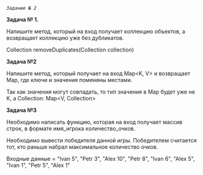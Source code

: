 _`Задание № 2`_

**Задача № 1.**

Напишите метод, который на вход получает коллекцию объектов, а возвращает коллекцию уже без дубликатов.

<T> Collection<T> removeDuplicates(Collection<T> collection)

**Задача №2**

Напишите метод, который получает на вход Map<K, V> и возвращает Map, где ключи и значения поменяны местами.

Так как значения могут совпадать, то тип значения в Map будет уже не K, а Collection<K>: Map<V, Collection<K>>

**Задача №3**

Необходимо написать функцию, которая на вход получает массив строк, в формате имя_игрока количество_очков.

Необходимо вывести победителя данной игры. Победителем считается тот, кто раньше набрал максимальное количество очков.

Входные данные = "Ivan 5", "Petr 3", "Alex 10", "Petr 8", "Ivan 6", "Alex 5", "Ivan 1", "Petr 5", "Alex 1"